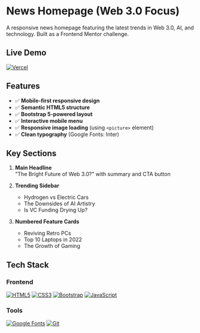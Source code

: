 # News Homepage (Web 3.0 Focus)

A responsive news homepage featuring the latest trends in Web 3.0, AI, and technology. Built as a Frontend Mentor challenge.

## Live Demo
[![Vercel](https://newshomepagemain.vercel.app/)](https://your-project-name.vercel.app)

## Features

- ✅ **Mobile-first responsive design**
- ✅ **Semantic HTML5 structure**
- ✅ **Bootstrap 5-powered layout**
- ✅ **Interactive mobile menu**
- ✅ **Responsive image loading** (using `<picture>` element)
- ✅ **Clean typography** (Google Fonts: Inter)

## Key Sections

1. **Main Headline**  
   "The Bright Future of Web 3.0?" with summary and CTA button

2. **Trending Sidebar**  
   - Hydrogen vs Electric Cars  
   - The Downsides of AI Artistry  
   - Is VC Funding Drying Up?

3. **Numbered Feature Cards**  
   - Reviving Retro PCs  
   - Top 10 Laptops in 2022  
   - The Growth of Gaming

## Tech Stack

### **Frontend**  
[![HTML5](https://img.shields.io/badge/HTML5-E34F26?style=flat&logo=html5&logoColor=white)](https://developer.mozilla.org/en-US/docs/Web/HTML)
[![CSS3](https://img.shields.io/badge/CSS3-1572B6?style=flat&logo=css3&logoColor=white)](https://developer.mozilla.org/en-US/docs/Web/CSS)
[![Bootstrap](https://img.shields.io/badge/Bootstrap-7952B3?style=flat&logo=bootstrap&logoColor=white)](https://getbootstrap.com/docs/)
[![JavaScript](https://img.shields.io/badge/JavaScript-F7DF1E?style=flat&logo=javascript&logoColor=black)](https://developer.mozilla.org/en-US/docs/Web/JavaScript)

### **Tools**  
[![Google Fonts](https://img.shields.io/badge/Google_Fonts-4285F4?style=flat&logo=google-fonts&logoColor=white)](https://developers.google.com/fonts/docs/getting_started)
[![Git](https://img.shields.io/badge/Git-F05032?style=flat&logo=git&logoColor=white)](https://git-scm.com/doc)

